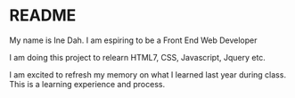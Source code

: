 # README

My name is Ine Dah. I am espiring to be a Front End Web Developer 

I am doing this project to relearn HTML7, CSS, Javascript, Jquery etc. 

I am excited to refresh my memory on what I learned last year during class. This is a learning experience and process. 

